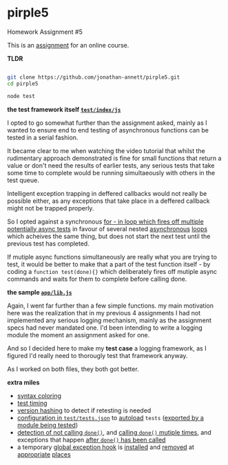 # pirple5
Homework Assignment #5

This is an [assignment](assignment.md) for an online course.


**TLDR**

```bash

git clone https://github.com/jonathan-annett/pirple5.git
cd pirple5

node test
```


**the test framework itself [`test/index/js`](test/index.js)**  

I opted to go somewhat further than the assignment asked, mainly as I wanted to ensure end to end testing of asynchronous functions can be tested in a serial fashion.

It became clear to me when watching the video tutorial that whilst the rudimentary approach demonstrated is fine for small functions that return a value or don't need the results of earlier tests, any serious tests that take some time to complete would be running simultaeously with others in the test queue. 

Intelligent exception trapping in deffered callbacks would not really be possible either, as any exceptions that take place in a deffered callback might not be trapped properly.

So I opted against a synchronous [for - in loop which fires off multiple potentially async tests](https://github.com/pirple/The-NodeJS-Master-Class/blob/728dd393177a215e487de112671a970350d24d50/Section%206/FINAL/test/index.js#L36) in favour of several nested [asynchronous](test/index.js#L585) [loops](test/index.js#L611) which acheives the same thing, but does not start the next test until the previous test has completed.

If mutiple async functions simultaneously are really what you are trying to test, it would be better to make that a part of the test function itself - by coding a `function test(done){}` which deliberately fires off mutiple async commands and waits for them to complete before calling done.


**the sample [`app/lib.js`](app/lib.js)**  

Again, I went far further than a few simple functions. my main motivation here was the realization that in my previous 4 assignments I had not implemented any serious logging mechanism, mainly as the assignment specs had never mandated one. I'd been intending to write a logging module the moment an assignment asked for one. 

And so I decided here to make my **test case** a logging framework, as I figured I'd really need to thorougly test that framework anyway. 

As I worked on both files, they both got better.

**extra miles**

 * [syntax coloring](test/index.js#L120)
 * [test timing](test/index.js#L263)
 * [version hashing](test/index.js#L67) to detect if retesting is needed
 * [configuration in `test/tests.json`](test/tests.json) to [autoload](test/index.js#L652) `tests` ([exported by a module being tested](app/lib.js#L748))
 * [detection of not calling `done()`](test/index.js#L482), and [calling `done()` mutiple times](test/index.js#L545), and exceptions that happen [after `done()` has been called](test/index.js#L511)
 * a temporary [global exception hook](test/index.js#L523) is [installed](test/index.js#L529) and [removed](test/index.js#L525) at [appropriate](test/index.js#L552) [places](test/index.js#L561)
